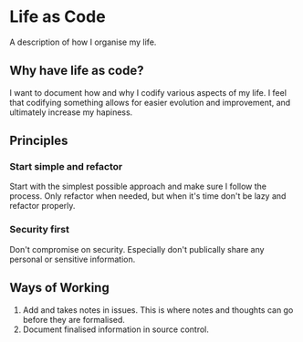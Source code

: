 # Life as Code
A description of how I organise my life.

## Why have life as code?
I want to document how and why I codify various aspects of my life. I feel that codifying something allows for easier evolution and improvement, and ultimately increase my hapiness.

## Principles
### Start simple and refactor
Start with the simplest possible approach and make sure I follow the process. Only refactor when needed, but when it's time don't be lazy and refactor properly.

### Security first
Don't compromise on security. Especially don't publically share any personal or sensitive information.

## Ways of Working
1. Add and takes notes in issues. This is where notes and thoughts can go before they are formalised.
2. Document finalised information in source control.

